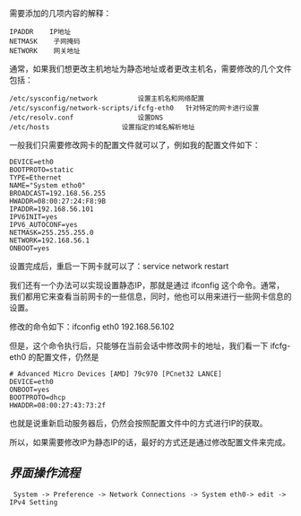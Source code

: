 需要添加的几项内容的解释：

    IPADDR    IP地址
    NETMASK    子网掩码
    NETWORK    网关地址

通常，如果我们想更改主机地址为静态地址或者更改主机名，需要修改的几个文件包括：

    /etc/sysconfig/network			设置主机名和网络配置
    /etc/sysconfig/network-scripts/ifcfg-eth0	针对特定的网卡进行设置
    /etc/resolv.conf				设置DNS
    /etc/hosts					设置指定的域名解析地址
    
一般我们只需要修改网卡的配置文件就可以了，例如我的配置文件如下：

    DEVICE=eth0
    BOOTPROTO=static
    TYPE=Ethernet
    NAME="System etho0"
    BROADCAST=192.168.56.255
    HWADDR=08:00:27:24:F8:9B
    IPADDR=192.168.56.101
    IPV6INIT=yes
    IPV6_AUTOCONF=yes
    NETMASK=255.255.255.0
    NETWORK=192.168.56.1
    ONBOOT=yes
    
设置完成后，重启一下网卡就可以了：service network restart

我们还有一个办法可以实现设置静态IP，那就是通过 ifconfig 这个命令。通常，我们都用它来查看当前网卡的一些信息，同时，他也可以用来进行一些网卡信息的设置。

修改的命令如下：ifconfig eth0 192.168.56.102

但是，这个命令执行后，只能够在当前会话中修改网卡的地址，我们看一下 ifcfg-eth0 的配置文件，仍然是

    # Advanced Micro Devices [AMD] 79c970 [PCnet32 LANCE]
    DEVICE=eth0
    ONBOOT=yes
    BOOTPROTO=dhcp
    HWADDR=08:00:27:43:73:2f
也就是说重新启动服务器后，仍然会按照配置文件中的方式进行IP的获取。

所以，如果需要修改IP为静态IP的话，最好的方式还是通过修改配置文件来完成。

*界面操作流程*
--------------------

     System -> Preference -> Network Connections -> System eth0-> edit -> IPv4 Setting 
